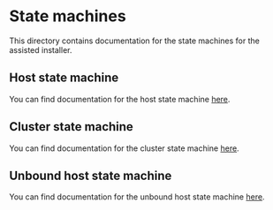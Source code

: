 # State machines

This directory contains documentation for the state machines for the assisted installer.

## Host state machine

You can find documentation for the host state machine [here](./doc/host_state_machine).

## Cluster state machine

You can find documentation for the cluster state machine [here](./doc/cluster_state_machine).

## Unbound host state machine

You can find documentation for the unbound host state machine [here](./doc/unbound_host_state_machine).
